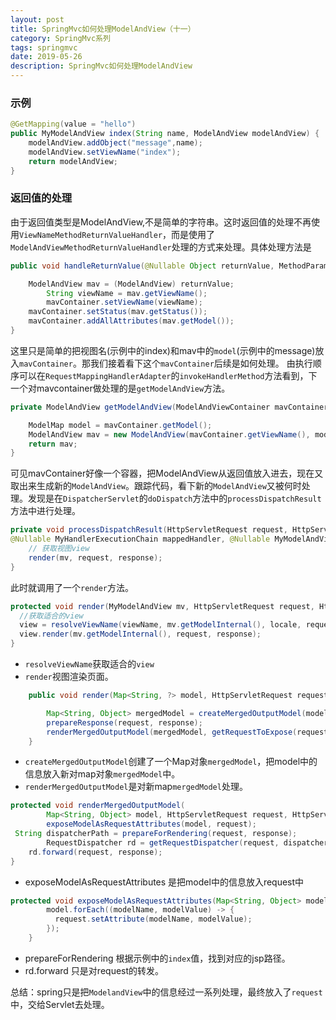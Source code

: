 ```yaml
---
layout: post
title: SpringMvc如何处理ModelAndView（十一）
category: SpringMvc系列
tags: springmvc
date: 2019-05-26
description: SpringMvc如何处理ModelAndView
---
```


### 示例
```java
@GetMapping(value = "hello")
public MyModelAndView index(String name, ModelAndView modelAndView) {
    modelAndView.addObject("message",name);
    modelAndView.setViewName("index");
    return modelAndView;
}
```

### 返回值的处理
由于返回值类型是ModelAndView,不是简单的字符串。这时返回值的处理不再使用`ViewNameMethodReturnValueHandler`，而是使用了`ModelAndViewMethodReturnValueHandler`处理的方式来处理。具体处理方法是
```java
public void handleReturnValue(@Nullable Object returnValue, MethodParameter returnType,ModelAndViewContainer mavContainer, NativeWebRequest webRequest) throws Exception {

    ModelAndView mav = (ModelAndView) returnValue;
        String viewName = mav.getViewName();
        mavContainer.setViewName(viewName);
    mavContainer.setStatus(mav.getStatus());
    mavContainer.addAllAttributes(mav.getModel());
}
```
这里只是简单的把视图名(示例中的index)和mav中的`model`(示例中的message)放入`mavContainer`。那我们接着看下这个`mavContainer`后续是如何处理。
由执行顺序可以在`RequestMappingHandlerAdapter`的`invokeHandlerMethod`方法看到，下一个对mavcontainer做处理的是`getModelAndView`方法。
```java
private ModelAndView getModelAndView(ModelAndViewContainer mavContainer,ModelFactory modelFactory, NativeWebRequest webRequest) throws Exception {

    ModelMap model = mavContainer.getModel();
    ModelAndView mav = new ModelAndView(mavContainer.getViewName(), model, mavContainer.getStatus());
    return mav;
}
```
可见mavContainer好像一个容器，把ModelAndView从返回值放入进去，现在又取出来生成新的`ModelAndView`。跟踪代码，看下新的`ModelAndView`又被何时处理。发现是在`DispatcherServlet`的`doDispatch`方法中的`processDispatchResult`方法中进行处理。
```java
private void processDispatchResult(HttpServletRequest request, HttpServletResponse response,
@Nullable MyHandlerExecutionChain mappedHandler, @Nullable MyModelAndView mv,Exception exception) throws Exception {
    // 获取视图view
    render(mv, request, response);
}
```
此时就调用了一个`render`方法。
```java
protected void render(MyModelAndView mv, HttpServletRequest request, HttpServletResponse response) throws Exception {
  //获取适合的view
  view = resolveViewName(viewName, mv.getModelInternal(), locale, request);
  view.render(mv.getModelInternal(), request, response);
}
```
* `resolveViewName`获取适合的`view`
* `render`视图渲染页面。

```java
    public void render(Map<String, ?> model, HttpServletRequest request, HttpServletResponse response) throws Exception {

        Map<String, Object> mergedModel = createMergedOutputModel(model, request, response);
        prepareResponse(request, response);
        renderMergedOutputModel(mergedModel, getRequestToExpose(request), response);
    }
```
* `createMergedOutputModel`创建了一个Map对象`mergedModel`，把model中的信息放入新对map对象`mergedModel`中。
* `renderMergedOutputModel`是对新map`mergedModel`处理。

```java
protected void renderMergedOutputModel(
        Map<String, Object> model, HttpServletRequest request, HttpServletResponse response) throws Exception {
        exposeModelAsRequestAttributes(model, request);
 String dispatcherPath = prepareForRendering(request, response);
        RequestDispatcher rd = getRequestDispatcher(request, dispatcherPath);
    rd.forward(request, response);
}
```
* exposeModelAsRequestAttributes 是把model中的信息放入request中
```java
protected void exposeModelAsRequestAttributes(Map<String, Object> model, HttpServletRequest request) throws Exception {
        model.forEach((modelName, modelValue) -> {
          request.setAttribute(modelName, modelValue); 
        });
    }
```
* prepareForRendering 根据示例中的`index`值，找到对应的jsp路径。
* rd.forward 只是对request的转发。

总结：spring只是把`ModelandView`中的信息经过一系列处理，最终放入了`request`中，交给Servlet去处理。